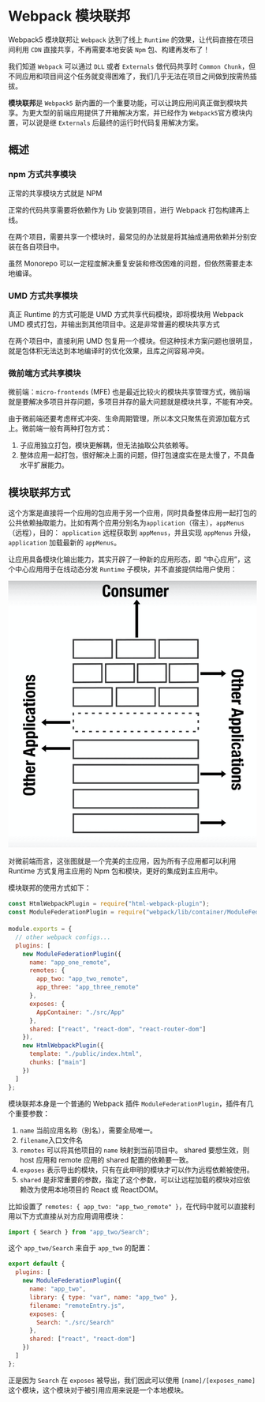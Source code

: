 # Webpack 模块联邦

Webpack5 模块联邦让 `Webpack` 达到了线上 `Runtime` 的效果，让代码直接在项目间利用 `CDN` 直接共享，不再需要本地安装 `Npm` 包、构建再发布了！

我们知道 `Webpack` 可以通过 `DLL` 或者 `Externals` 做代码共享时 `Common Chunk`，但不同应用和项目间这个任务就变得困难了，我们几乎无法在项目之间做到按需热插拔。

**模块联邦**是 `Webpack5` 新内置的一个重要功能，可以让跨应用间真正做到模块共享。为更大型的前端应用提供了开箱解决方案，并已经作为 `Webpack5`官方模块内置，可以说是继 `Externals` 后最终的运行时代码复用解决方案。

## 概述

### npm 方式共享模块

正常的共享模块方式就是 NPM

正常的代码共享需要将依赖作为 Lib 安装到项目，进行 Webpack 打包构建再上线。

在两个项目，需要共享一个模块时，最常见的办法就是将其抽成通用依赖并分别安装在各自项目中。

虽然 Monorepo 可以一定程度解决重复安装和修改困难的问题，但依然需要走本地编译。

### UMD 方式共享模块

真正 Runtime 的方式可能是 UMD 方式共享代码模块，即将模块用 Webpack UMD 模式打包，并输出到其他项目中。这是非常普遍的模块共享方式

在两个项目中，直接利用 UMD 包复用一个模块。但这种技术方案问题也很明显，就是包体积无法达到本地编译时的优化效果，且库之间容易冲突。

### 微前端方式共享模块

微前端：`micro-frontends` (MFE) 也是最近比较火的模块共享管理方式，微前端就是要解决多项目并存问题，多项目并存的最大问题就是模块共享，不能有冲突。

由于微前端还要考虑样式冲突、生命周期管理，所以本文只聚焦在资源加载方式上。微前端一般有两种打包方式：

1. 子应用独立打包，模块更解耦，但无法抽取公共依赖等。
2. 整体应用一起打包，很好解决上面的问题，但打包速度实在是太慢了，不具备水平扩展能力。

## 模块联邦方式

这个方案是直接将一个应用的包应用于另一个应用，同时具备整体应用一起打包的公共依赖抽取能力。比如有两个应用分别名为`application`（宿主），`appMenus`（远程），目的： `application` 远程获取到 `appMenus`，并且实现 `appMenus` 升级， `application` 加载最新的 `appMenus`。

让应用具备模块化输出能力，其实开辟了一种新的应用形态，即 “中心应用”，这个中心应用用于在线动态分发 `Runtime` 子模块，并不直接提供给用户使用：

![img](8.webpack%E6%A8%A1%E5%9D%97%E8%81%94%E9%82%A6.assets/1.png)

对微前端而言，这张图就是一个完美的主应用，因为所有子应用都可以利用 Runtime 方式复用主应用的 Npm 包和模块，更好的集成到主应用中。

模块联邦的使用方式如下：

```javascript
const HtmlWebpackPlugin = require("html-webpack-plugin");
const ModuleFederationPlugin = require("webpack/lib/container/ModuleFederationPlugin");

module.exports = {
  // other webpack configs...
  plugins: [
    new ModuleFederationPlugin({
      name: "app_one_remote",
      remotes: {
        app_two: "app_two_remote",
        app_three: "app_three_remote"
      },
      exposes: {
        AppContainer: "./src/App"
      },
      shared: ["react", "react-dom", "react-router-dom"]
    }),
    new HtmlWebpackPlugin({
      template: "./public/index.html",
      chunks: ["main"]
    })
  ]
};
```

模块联邦本身是一个普通的 Webpack 插件 `ModuleFederationPlugin`，插件有几个重要参数：

1. `name` 当前应用名称（别名），需要全局唯一。
2. `filename`入口文件名
3. `remotes` 可以将其他项目的 `name` 映射到当前项目中。 shared 要想生效，则 host 应用和 remote 应用的 shared 配置的依赖要一致。
4. `exposes` 表示导出的模块，只有在此申明的模块才可以作为远程依赖被使用。
5. `shared` 是非常重要的参数，指定了这个参数，可以让远程加载的模块对应依赖改为使用本地项目的 React 或 ReactDOM。

比如设置了 `remotes: { app_two: "app_two_remote" }`，在代码中就可以直接利用以下方式直接从对方应用调用模块：

```javascript
import { Search } from "app_two/Search";
```

这个 `app_two/Search` 来自于 `app_two` 的配置：

```javascript
export default {
  plugins: [
    new ModuleFederationPlugin({
      name: "app_two",
      library: { type: "var", name: "app_two" },
      filename: "remoteEntry.js",
      exposes: {
        Search: "./src/Search"
      },
      shared: ["react", "react-dom"]
    })
  ]
};
```

正是因为 `Search` 在 `exposes` 被导出，我们因此可以使用 `[name]/[exposes_name]` 这个模块，这个模块对于被引用应用来说是一个本地模块。